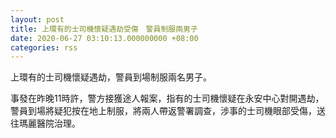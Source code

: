 ```yaml
---
layout: post
title: 上環有的士司機懷疑遇劫受傷　警員制服兩男子
date: 2020-06-27 03:10:13.000000000 +08:00
categories: rss
---
```


上環有的士司機懷疑遇劫，警員到場制服兩名男子。

事發在昨晚11時許，警方接獲途人報案，指有的士司機懷疑在永安中心對開遇劫，警員到場將疑犯按在地上制服，將兩人帶返警署調查，涉事的士司機眼部受傷，送往瑪麗醫院治理。
